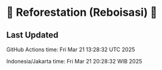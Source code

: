 
# 🌳 Reforestation (Reboisasi) 🌲

## Last Updated

GitHub Actions time: Fri Mar 21 13:28:32 UTC 2025

Indonesia/Jakarta time: Fri Mar 21 20:28:32 WIB 2025
